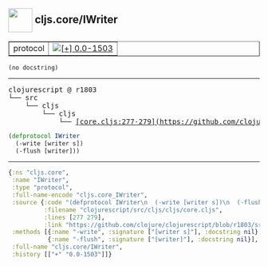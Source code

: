 ## <img width="48px" valign="middle" src="http://i.imgur.com/Hi20huC.png"> cljs.core/IWriter

 <table border="1">
<tr>
<td>protocol</td>
<td><a href="https://github.com/cljsinfo/api-refs/tree/0.0-1503"><img valign="middle" alt="[+] 0.0-1503" src="https://img.shields.io/badge/+-0.0--1503-lightgrey.svg"></a> </td>
</tr>
</table>

 <samp>
</samp>

```
(no docstring)
```

---

 <pre>
clojurescript @ r1803
└── src
    └── cljs
        └── cljs
            └── <ins>[core.cljs:277-279](https://github.com/clojure/clojurescript/blob/r1803/src/cljs/cljs/core.cljs#L277-L279)</ins>
</pre>

```clj
(defprotocol IWriter
  (-write [writer s])
  (-flush [writer]))
```


---

```clj
{:ns "cljs.core",
 :name "IWriter",
 :type "protocol",
 :full-name-encode "cljs.core_IWriter",
 :source {:code "(defprotocol IWriter\n  (-write [writer s])\n  (-flush [writer]))",
          :filename "clojurescript/src/cljs/cljs/core.cljs",
          :lines [277 279],
          :link "https://github.com/clojure/clojurescript/blob/r1803/src/cljs/cljs/core.cljs#L277-L279"},
 :methods [{:name "-write", :signature ["[writer s]"], :docstring nil}
           {:name "-flush", :signature ["[writer]"], :docstring nil}],
 :full-name "cljs.core/IWriter",
 :history [["+" "0.0-1503"]]}

```
